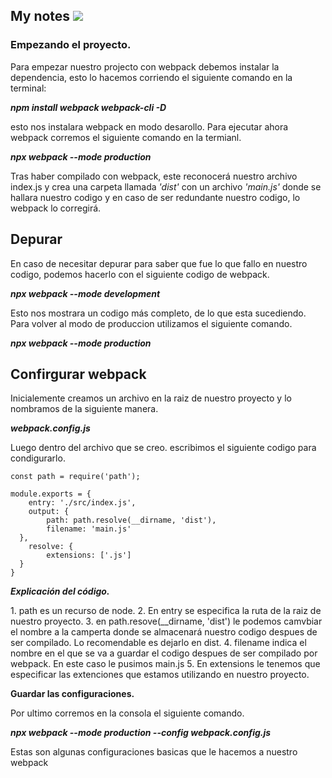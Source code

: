 <h2>My notes <img src="https://img.icons8.com/external-tal-revivo-bold-tal-revivo/24/4a90e2/external-webpack-a-module-bundler-its-main-purpose-is-to-bundle-javascript-files-for-usage-in-a-browser-logo-bold-tal-revivo.png"/></h2>

<h3>Empezando el proyecto.</h3>
<p>
Para empezar nuestro projecto con webpack debemos instalar la
dependencia, esto lo hacemos corriendo el siguiente comando en la
terminal:

  <i><b>npm install webpack webpack-cli -D</b></i>

esto nos instalara webpack en modo desarollo.
Para ejecutar ahora webpack corremos el siguiente comando en la termianl.

<i><b>npx webpack --mode production</b></i>

Tras haber compilado con webpack, este reconocerá nuestro archivo index.js
y crea una carpeta llamada <i>'dist'</i> con un archivo <i>'main.js'</i> donde se hallara nuestro codigo y en caso de ser redundante nuestro codigo, lo webpack lo corregirá.
</p>

<h2>Depurar</h2>

<p>
En caso de necesitar depurar para saber que fue lo que fallo en nuestro codigo, podemos hacerlo con el siguiente codigo de webpack.

  <i><b>npx webpack --mode development</b></i>

Esto nos mostrara un codigo más completo, de lo que esta sucediendo.
Para volver al modo de produccion utilizamos el siguiente comando.

  <i><b>npx webpack --mode production</b></i>
</p>

<h2>Confirgurar webpack</h2>
<p>
Inicialemente creamos un archivo en la raiz de nuestro proyecto y lo nombramos de la siguiente manera.

<i><b>webpack.config.js</b></i>

Luego dentro del archivo que se creo. escribimos el siguiente codigo para condigurarlo.
</p>

	const path = require('path');

	module.exports = {
	    entry: './src/index.js',
	    output: {
	        path: path.resolve(__dirname, 'dist'),
	        filename: 'main.js'
	  },
	    resolve: {
	        extensions: ['.js']
	  }
	}
<i><b>Explicación del código.</b></i>
<p>
1. path es un recurso de node.
2. En entry se especifica la ruta de la raiz de nuestro proyecto.
3. en path.resove(__dirname, 'dist') le podemos camvbiar el nombre a la camperta donde se almacenará nuestro codigo despues de ser compilado. Lo recomendable es dejarlo en dist.
4. filename indica el nombre en el que se va a guardar el codigo despues de ser compilado por webpack. En este caso le pusimos main.js
5. En extensions le tenemos que especificar las extenciones que estamos utilizando en nuestro proyecto.
</p>
<b>Guardar las configuraciones.</b>
<p>
Por ultimo corremos en la consola el siguiente comando.

<i><b>npx webpack --mode production --config webpack.config.js </b></i>

Estas son algunas configuraciones basicas que le hacemos a nuestro webpack
</p>
